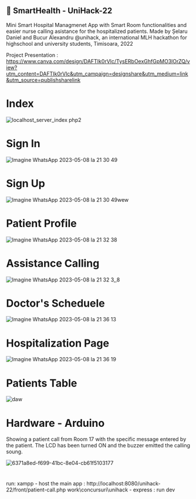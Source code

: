 ## 🤖 SmartHealth - UniHack-22
 
 Mini Smart Hospital Managmenet App with Smart Room functionalities and easier nurse calling asistance for the hospitalized patients.
 Made by Șelaru Daniel and Bucur Alexandru @unihack, an international MLH hackathon for highschool and university students, Timisoara, 2022
 
 Project Presentation : https://www.canva.com/design/DAFTIk0rVlc/TysERbOexGhfGpMO3lOrZQ/view?utm_content=DAFTIk0rVlc&utm_campaign=designshare&utm_medium=link&utm_source=publishsharelink
 
 # Index
![localhost_server_index php2](https://user-images.githubusercontent.com/68704220/236897422-b781a62b-29de-4619-9314-0ac870e4148f.png)
# Sign In
![Imagine WhatsApp 2023-05-08 la 21 30 49](https://user-images.githubusercontent.com/68704220/236903749-d749c651-34ce-4e96-aa3c-e37aa09a54fc.jpg)
# Sign Up
![Imagine WhatsApp 2023-05-08 la 21 30 49wew](https://user-images.githubusercontent.com/68704220/236903796-82f01219-071c-4fcf-b5b2-68b5d98143d9.jpg)
# Patient Profile
![Imagine WhatsApp 2023-05-08 la 21 32 38](https://user-images.githubusercontent.com/68704220/236903811-0a542846-ca48-465e-9089-88938b9f8daa.jpg)
# Assistance Calling
![Imagine WhatsApp 2023-05-08 la 21 32 3,,8](https://user-images.githubusercontent.com/68704220/236903828-102d7747-d3be-4862-b03e-d89ebcf8b1c7.jpg)
# Doctor's Scheduele
![Imagine WhatsApp 2023-05-08 la 21 36 13](https://user-images.githubusercontent.com/68704220/236904904-0e88ff69-9587-47b2-8e17-077de468fba5.jpg)
# Hospitalization Page
![Imagine WhatsApp 2023-05-08 la 21 36 19](https://user-images.githubusercontent.com/68704220/236905100-bd0e6a0b-5e48-4ddb-a6ff-db7154057b83.jpg)
# Patients Table
![daw](https://user-images.githubusercontent.com/68704220/236905213-1deaac5b-26d6-4278-9c62-6fd001221c7a.jpg)
# Hardware - Arduino
Showing a patient call from Room 17 with the specific message entered by the patient. The LCD has been turned ON and the buzzer emitted the calling soung.


![6371a8ed-f699-41bc-8e04-cb61f5103177](https://user-images.githubusercontent.com/68704220/236907478-70402275-7c64-4f7c-8eb9-c7c3b1937c30.jpg)


#

run:
xampp - host the main app : http://localhost:8080/unihack-22/front/patient-call.php
work\concursuri\unihack - express : run dev
